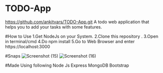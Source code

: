 # TODO-App
https://github.com/ankitvars/TODO-App.git
A todo web application that helps you to add your tasks with some features.

#How to Use
1.Get NodeJs on your System.
2.Clone this repository .
3.Open in terminal/cmd
4.Do npm install
5.Go to Web Browser and enter https://localhost:3000

#Snaps
![Screenshot (15)](https://user-images.githubusercontent.com/50518011/198845642-e22b88d1-5793-410f-9bdf-6a06f70f2877.png)
![Screenshot (16)](https://user-images.githubusercontent.com/50518011/198845662-521890f6-19dd-4d8e-a44c-fa456aeecae7.png)



#Made Using following 
Node Js
Express
MongoDB
Bootstrap
